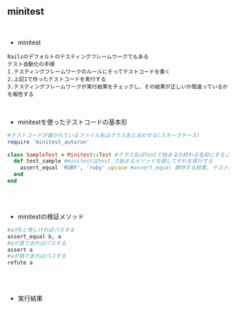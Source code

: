 ## minitest  
<br>

- minitest  
```
Railsのデフォルトのテスティングフレームワークでもある
テスト自動化の手順
1.テスティングフレームワークのルールにそってテストコードを書く
2.上記1で作ったテストコードを実行する
3.テスティングフレームワークが実行結果をチェックし、その結果が正しいか間違っているかを報告する
```
<br>

- minitestを使ったテストコードの基本形  
```rb
#テストコードが書かれているファイル名はクラス名と合わせる(スネークケース)
require 'minitest_autorun'

class SampleTest < Minitest::Test #クラス名はTestで始まるか終わる名前にすることが多い
  def test_sample #minitestはtest_で始まるメソッドを探してそれを実行する
    assert_equal 'RUBY', 'ruby'.upcase #assert_equal 期待する結果, テスト対象となる値や式
  end
end
```
<br>
<br>

- minitestの検証メソッド  
```rb
#aがbと等しければパスする
assert_equal b, a
#aが真であればパスする
assert a
#aが偽であればパスする
refute a
```
<br>
<br>

- 実行結果  
```

```